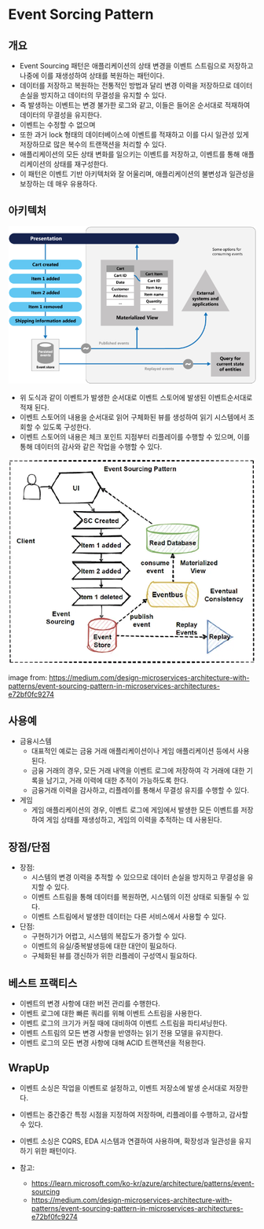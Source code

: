 # Event Sorcing Pattern 

## 개요 

- Event Sourcing 패턴은 애플리케이션의 상태 변경을 이벤트 스트림으로 저장하고 나중에 이를 재생성하여 상태를 복원하는 패턴이다. 
- 데이터를 저장하고 복원하는 전통적인 방법과 달리 변경 이력을 저장하므로 데이터 손실을 방지하고 데이터의 무결성을 유지할 수 있다.
- 즉  발생하는 이벤트는 변경 불가한 로그와 같고, 이들은 들어온 순서대로 적재하여 데이터의 무결성을 유지한다. 
- 이벤트는 수정할 수 없으며 
- 또한 과거 lock 형태의 데이터베이스에 이벤트를 적재하고 이를 다시 일관성 있게 저장하므로 많은 복수의 트랜잭션을 처리할 수 있다. 
- 애플리케이션의 모든 상태 변화를 일으키는 이벤트를 저장하고, 이벤트를 통해 애플리케이션의 상태를 재구성한다. 
- 이 패턴은 이벤트 기반 아키텍처와 잘 어울리며, 애플리케이션의 불변성과 일관성을 보장하는 데 매우 유용하다.

## 아키텍처 

![event-sourcing](imgs/event-sourcing-overview.png)

- 위 도식과 같이 이벤트가 발생한 순서대로 이벤트 스토어에 발생된 이벤트순서대로 적재 된다. 
- 이벤트 스토어의 내용을 순서대로 읽어 구체화된 뷰를 생성하여 읽기 시스템에서 조회할 수 있도록 구성한다. 
- 이벤트 스토어의 내용은 체크 포인트 지점부터 리플레이를 수행할 수 있으며, 이를 통해 데이터의 감사와 같은 작업을 수행할 수 있다. 

![event-sourcing02](imgs/eventsourcing.webp)

image from: https://medium.com/design-microservices-architecture-with-patterns/event-sourcing-pattern-in-microservices-architectures-e72bf0fc9274

## 사용예

- 금융시스템 
  - 대표적인 예로는 금융 거래 애플리케이션이나 게임 애플리케이션 등에서 사용된다. 
  - 금융 거래의 경우, 모든 거래 내역을 이벤트 로그에 저장하여 각 거래에 대한 기록을 남기고, 거래 이력에 대한 추적이 가능하도록 한다. 
  - 금융거래 이력을 감사하고, 리플레이를 통해서 무결성 유지를 수행할 수 있다. 
- 게임
  - 게임 애플리케이션의 경우, 이벤트 로그에 게임에서 발생한 모든 이벤트를 저장하여 게임 상태를 재생성하고, 게임의 이력을 추적하는 데 사용된다.

## 장점/단점 

- 장점:
  - 시스템의 변경 이력을 추적할 수 있으므로 데이터 손실을 방지하고 무결성을 유지할 수 있다.
  - 이벤트 스트림을 통해 데이터를 복원하면, 시스템의 이전 상태로 되돌릴 수 있다.
  - 이벤트 스트림에서 발생한 데이터는 다른 서비스에서 사용할 수 있다.
- 단점:
  - 구현하기가 어렵고, 시스템의 복잡도가 증가할 수 있다.
  - 이벤트의 유실/중복발생등에 대한 대안이 필요하다. 
  - 구체화된 뷰를 갱신하가 위한 리플레이 구성역시 필요하다. 

## 베스트 프랙티스 

- 이벤트의 변경 사항에 대한 버전 관리를 수행한다.
- 이벤트 로그에 대한 빠른 쿼리를 위해 이벤트 스트림을 사용한다.
- 이벤트 로그의 크기가 커질 때에 대비하여 이벤트 스트림을 파티셔닝한다. 
- 이벤트 스트림의 모든 변경 사항을 반영하는 읽기 전용 모델을 유지한다.
- 이벤트 로그의 모든 변경 사항에 대해 ACID 트랜잭션을 적용한다. 

## WrapUp

- 이벤트 소싱은 작업을 이벤트로 설정하고, 이벤트 저장소에 발생 순서대로 저장한다. 
- 이벤트는 중간중간 특정 시점을 지정하여 저장하며, 리플레이를 수행하고, 감사할 수 있다. 
- 이벤트 소싱은 CQRS, EDA 시스템과 연결하여 사용하며, 확장성과 일관성을 유지하기 위한 패턴이다. 

- 참고:
  - https://learn.microsoft.com/ko-kr/azure/architecture/patterns/event-sourcing
  - https://medium.com/design-microservices-architecture-with-patterns/event-sourcing-pattern-in-microservices-architectures-e72bf0fc9274